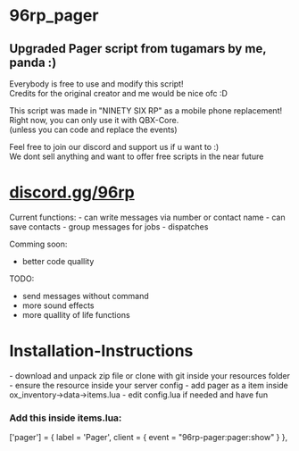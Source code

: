 # 96rp_pager
<h2>Upgraded Pager script from tugamars by me, panda :)</h2>
<p>
Everybody is free to use and modify this script!<br>
Credits for the original creator and me would be nice ofc :D<br>
</p>
<p>
This script was made in "NINETY SIX RP" as a mobile phone replacement!<br>
Right now, you can only use it with QBX-Core.<br>
(unless you can code and replace the events)<br>
</p>
<p>
Feel free to join our discord and support us if u want to :)<br>
We dont sell anything and want to offer free scripts in the near future<br>
</p>
<h1><a href="https://discord.gg/96rp">discord.gg/96rp</a></h1>
Current functions:
- can write messages via number or contact name
- can save contacts
- group messages for jobs
- dispatches

Comming soon:
- better code quallity
   

TODO:
- send messages without command
- more sound effects
- more quallity of life functions


<h1>Installation-Instructions</h1>
- download and unpack zip file or clone with git inside your resources folder
- ensure the resource inside your server config
- add pager as a item inside ox_inventory->data->items.lua
- edit config.lua if needed and have fun

<h3>Add this inside items.lua:</h3>
['pager'] = {
label = 'Pager',
client = { event = "96rp-pager:pager:show" }
},
